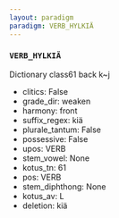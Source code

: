 ```yaml
---
layout: paradigm
paradigm: VERB_HYLKIÄ
---
```

### ` VERB_HYLKIÄ `

Dictionary class61 back k~j
* clitics: False
* grade_dir: weaken
* harmony: front
* suffix_regex: kiä
* plurale_tantum: False
* possessive: False
* upos: VERB
* stem_vowel: None
* kotus_tn: 61
* pos: VERB
* stem_diphthong: None
* kotus_av: L
* deletion: kiä
